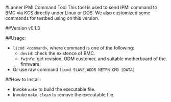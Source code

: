 #Lanner IPMI Command Tool
This tool is used to send IPMI command to BMC via KCS directly under Linux or DOS.
We also customized some commands for testbed using on this version.

##Version
v0.1.3

##Usage:
* `licmd <command>`, where command is one of the following:
    * `devid`:  check the existence of BMC.
    * `fwinfo`: get revision, ODM customer, and suitable motherboard of the firmware.
* Or use raw command `licmd SLAVE_ADDR NETFN CMD [DATA]`

##How to Install:
* Invoke `make` to build the executable file.
* Invoke `make clean` to remove the executable file.

